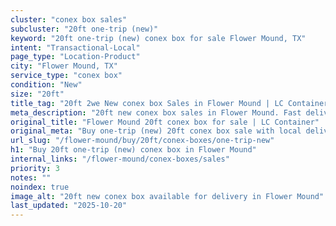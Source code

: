 ```yaml
---
cluster: "conex box sales"
subcluster: "20ft one-trip (new)"
keyword: "20ft one-trip (new) conex box for sale Flower Mound, TX"
intent: "Transactional-Local"
page_type: "Location-Product"
city: "Flower Mound, TX"
service_type: "conex box"
condition: "New"
size: "20ft"
title_tag: "20ft 2we New conex box Sales in Flower Mound | LC Container"
meta_description: "20ft new conex box sales in Flower Mound. Fast delivery, competitive pricing. Serving conex boxes area. Quote ID: T1F. Call (214) 524-4168 for your free quote today."
original_title: "Flower Mound 20ft conex box for sale | LC Container"
original_meta: "Buy one-trip (new) 20ft conex box sale with local delivery in Flower Mound, TX. LC Container — local Since 2003. Request a fast quote today."
url_slug: "/flower-mound/buy/20ft/conex-boxes/one-trip-new"
h1: "Buy 20ft one-trip (new) conex box in Flower Mound"
internal_links: "/flower-mound/conex-boxes/sales"
priority: 3
notes: ""
noindex: true
image_alt: "20ft new conex box available for delivery in Flower Mound"
last_updated: "2025-10-20"
---
```


<!-- TODO: Add unique city/inventory copy, images, and internal links here. -->
